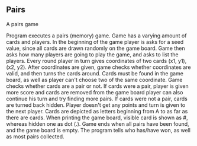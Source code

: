 ## Pairs

A pairs game

Program executes a pairs (memory) game. Game has a varying amount of cards
and players. In the beginning of the game player is asks for a seed value,
since all cards are drawn randomly on the game board.
Game then asks how many players are going to play the game, and asks
to list the players. Every round player in turn gives coordinates of
two cards (x1, y1), (x2, y2). After coordinates are given, game checks
whether coordinates are valid, and then turns the cards around. Cards must
be found in the game board, as well as player can't choose two of the same
coordinate. Game checks whether cards are a pair or not. If cards were a pair,
player is given more score and cards are removed from the game board player
can also continue his turn and try finding more pairs. If cards were not a pair,
cards are turned back hidden. Player doesn't get any points and turn is given
to the next player. Cards are depicted as letters beginning from A to as far
as there are cards. When printing the game board, visible card is shown as
#, whereas hidden one as dot (.). Game ends when all pairs have been found,
and the game board is empty. The program tells who has/have won, as well as most
pairs collected.